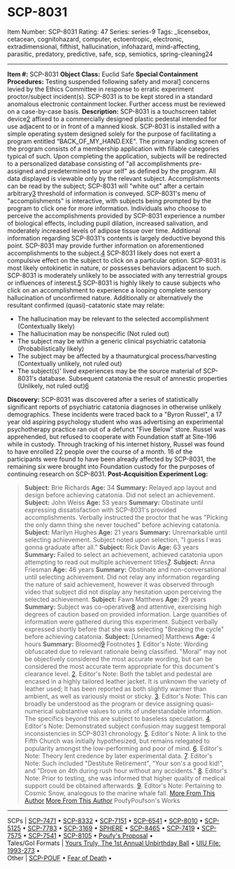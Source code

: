 # SCP-8031
Item Number: SCP-8031
Rating: 47
Series: series-9
Tags: _licensebox, cetacean, cognitohazard, computer, ectoentropic, electronic, extradimensional, fifthist, hallucination, infohazard, mind-affecting, parasitic, predatory, predictive, safe, scp, semiotics, spring-cleaning24

---

**Item #:** SCP-8031
**Object Class:** Euclid Safe
**Special Containment Procedures:** Testing suspended following safety and moral[1](javascript:;) concerns levied by the Ethics Committee in response to erratic experiment proctor/subject incident(s). SCP-8031 is to be kept stored in a standard anomalous electronic containment locker. Further access must be reviewed on a case-by-case basis.
**Description:** SCP-8031 is a touchscreen tablet device[2](javascript:;) affixed to a commercially designed plastic pedestal intended for use adjacent to or in front of a manned kiosk. SCP-8031 is installed with a simple operating system designed solely for the purpose of facilitating a program entitled “BACK_OF_MY_HAND.EXE". The primary landing screen of the program consists of a membership application with fillable categories typical of such. Upon completing the application, subjects will be redirected to a personalized database consisting of "all accomplishments pre-assigned and predetermined to your self" as defined by the program. All data displayed is viewable only by the relevant subject. Accomplishments can be read by the subject; SCP-8031 will "white out" after a certain arbitrary[3](javascript:;) threshold of information is conveyed. SCP-8031's menu of "accomplishments" is interactive, with subjects being prompted by the program to click one for more information. Individuals who choose to perceive the accomplishments provided by SCP-8031 experience a number of biological effects, including pupil dilation, increased salivation, and moderately increased levels of adipose tissue over time. Additional information regarding SCP-8031's contents is largely deductive beyond this point.
SCP-8031 may provide further information on aforementioned accomplishments to the subject.[4](javascript:;)
SCP-8031 likely does not exert a compulsive effect on the subject to click on a particular option.
SCP-8031 is most likely ontokinetic in nature, or possesses behaviors adjacent to such.
SCP-8031 is moderately unlikely to be associated with any terrestrial groups or influences of interest.[5](javascript:;)
SCP-8031 is highly likely to cause subjects who click on an accomplishment to experience a looping complete sensory hallucination of unconfirmed nature. Additionally or alternatively the resultant confirmed (quasi)-catatonic state may relate:
  * The hallucination may be relevant to the selected accomplishment (Contextually likely)
  * The hallucination may be nonspecific (Not ruled out)
  * The subject may be within a generic clinical psychiatric catatonia (Probabilistically likely)
  * The subject may be affected by a thaumaturgical process/harvesting (Contextually unlikely, not ruled out)
  * The subject(s)' lived experiences may be the source material of SCP-8031's database. Subsequent catatonia the result of amnestic properties (Unlikely, not ruled out)[6](javascript:;)

**Discovery:** SCP-8031 was discovered after a series of statistically significant reports of psychiatric catatonia diagnoses in otherwise unlikely demographics. These incidents were traced back to a "Byron Russel", a 17 year old aspiring psychology student who was advertising an experimental psychotherapy practice ran out of a defunct "Five Below" store. Russel was apprehended, but refused to cooperate with Foundation staff at Site-196 while in custody. Through tracking of his internet history, Russel was found to have enrolled 22 people over the course of a month. 16 of the participants were found to have been already affected by SCP-8031, the remaining six were brought into Foundation custody for the purposes of continuing research on SCP-8031.
**Post-Acquisition Experiment Log:**
> **Subject:** Brie Richards
> **Age:** 34
> **Summary:** Relayed app layout and design before achieving catatonia. Did not select an achievement.
> **Subject:** John Weiss
> **Age:** 53 years
> **Summary:** Obstinate until expressing dissatisfaction with SCP-8031's provided accomplishments. Verbally instructed the proctor that he was "Picking the only damn thing she never touched" before achieving catatonia.
> **Subject:** Marilyn Hughes
> **Age:** 21 years
> **Summary:** Unremarkable until selecting achievement. Subject noted upon selection, "I guess I was gonna graduate after all."
> **Subject:** Rick Davis
> **Age:** 63 years
> **Summary:** Failed to select an achievement, achieved catatonia upon attempting to read out multiple achievement titles[7](javascript:;).
> **Subject:** Anna Friesman
> **Age:** 46 years
> **Summary:** Obstinate and non-conversational until selecting achievement. Did not relay any information regarding the nature of said achievement, however it was observed through video that subject did not display any hesitation upon perceiving the selected achievement.
> **Subject:** Fawn Matthews
> **Age:** 29 years
> **Summary:** Subject was co-operative[8](javascript:;) and attentive, exercising high degrees of caution based on provided information. Large quantities of information were gathered during this experiment. Subject verbally expressed shortly before that she was selecting "Breaking the cycle" before achieving catatonia.
> **Subject:** [Unnamed] Matthews
> **Age:** 4 hours
> **Summary:** Bloomed[9](javascript:;)
Footnotes
[1](javascript:;). Editor's Note: Wording obfuscated due to relevant rationale being classified. "Moral" may not be objectively considered the most accurate wording, but can be considered the most accurate term appropriate for this document's clearance level.
[2](javascript:;). Editor's Note: Both the tablet and pedestal are encased in a highly tailored leather jacket. It is unknown the variety of leather used; It has been reported as both slightly warmer than ambient, as well as variously moist or sticky.
[3](javascript:;). Editor's Note: This can broadly be understood as the program or device assigning quasi-numerical substantive values to units of understandable information. The specifics beyond this are subject to baseless speculation.
[4](javascript:;). Editor's Note: Demonstrated subject confusion may suggest temporal inconsistencies in SCP-8031 chronology.
[5](javascript:;). Editor's Note: A link to the Fifth Church was initially hypothesized, but remains relegated to popularity amongst the low-performing and poor of mind.
[6](javascript:;). Editor's Note: Theory lent credence by later experimental data.
[7](javascript:;). Editor's Note: Such included "Destitute Retirement", "Your son's a good kid!", and "Drove on 4th during rush hour without any accidents."
[8](javascript:;). Editor's Note: Prior to testing, she was informed that higher quality of medical support could be obtained afterwards.
[9](javascript:;). Editor's Note: Pertaining to Cosmic Snow, analogous to the marine whale fall.
[More From This Author](javascript:;)
[More From This Author](javascript:;)
PoufyPoufson's Works  
---  
SCPs |  [SCP-7471](/scp-7471) • [SCP-8332](/scp-8332) • [SCP-7151](/scp-7151) • [SCP-6541](/scp-6541) • [SCP-8010](/scp-8010) • [SCP-5125](/scp-5125) • [SCP-7783](/scp-7783) • [SCP-3169](/scp-3169) • [SPHERE](/scp-7793) • [SCP-8465](/scp-8465) • [SCP-7419](/scp-7419) • [SCP-7575](/scp-7575) • [SCP-7541](/scp-7541) • [SCP-8105](/scp-8105) • [Poufy's Proposal](/poufys-proposal) •  
Tales/GoI Formats |  [Yours Truly, The 1st Annual Unbirthday Ball](/yourstrulyfirstunbirthdayball) • [UIU File: 1993-273](/uiu-file-1993-273) •  
Other |  [SCP-POUF](/poufypoufson) • [Fear of Death](/art:fear-of-death) •